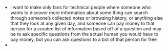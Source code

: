- I want to make only fans for technical people where someone who wants to discover more information about some thing can search through someone’s collected notes or browsing history, or anything else that they look at any given day, and someone can pay money to that person for a curated list of information based off of a question and may be to ask specific questions from the actual human you would have to pay money, but you can ask questions to a bot of that person for free
-